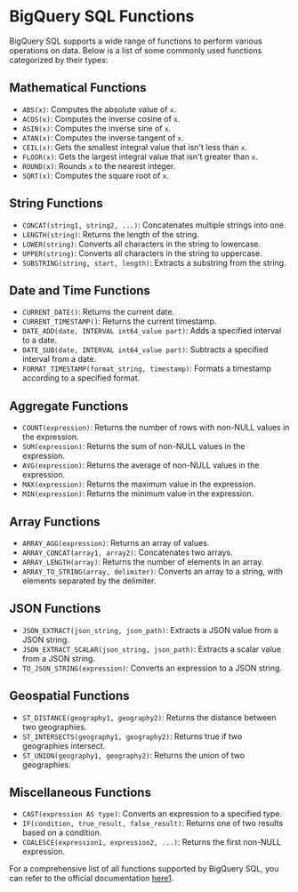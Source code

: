 
# BigQuery SQL Functions

BigQuery SQL supports a wide range of functions to perform various operations on data. Below is a list of some commonly used functions categorized by their types:

## Mathematical Functions
- `ABS(x)`: Computes the absolute value of `x`.
- `ACOS(x)`: Computes the inverse cosine of `x`.
- `ASIN(x)`: Computes the inverse sine of `x`.
- `ATAN(x)`: Computes the inverse tangent of `x`.
- `CEIL(x)`: Gets the smallest integral value that isn't less than `x`.
- `FLOOR(x)`: Gets the largest integral value that isn't greater than `x`.
- `ROUND(x)`: Rounds `x` to the nearest integer.
- `SQRT(x)`: Computes the square root of `x`.

## String Functions
- `CONCAT(string1, string2, ...)`: Concatenates multiple strings into one.
- `LENGTH(string)`: Returns the length of the string.
- `LOWER(string)`: Converts all characters in the string to lowercase.
- `UPPER(string)`: Converts all characters in the string to uppercase.
- `SUBSTRING(string, start, length)`: Extracts a substring from the string.

## Date and Time Functions
- `CURRENT_DATE()`: Returns the current date.
- `CURRENT_TIMESTAMP()`: Returns the current timestamp.
- `DATE_ADD(date, INTERVAL int64_value part)`: Adds a specified interval to a date.
- `DATE_SUB(date, INTERVAL int64_value part)`: Subtracts a specified interval from a date.
- `FORMAT_TIMESTAMP(format_string, timestamp)`: Formats a timestamp according to a specified format.

## Aggregate Functions
- `COUNT(expression)`: Returns the number of rows with non-NULL values in the expression.
- `SUM(expression)`: Returns the sum of non-NULL values in the expression.
- `AVG(expression)`: Returns the average of non-NULL values in the expression.
- `MAX(expression)`: Returns the maximum value in the expression.
- `MIN(expression)`: Returns the minimum value in the expression.

## Array Functions
- `ARRAY_AGG(expression)`: Returns an array of values.
- `ARRAY_CONCAT(array1, array2)`: Concatenates two arrays.
- `ARRAY_LENGTH(array)`: Returns the number of elements in an array.
- `ARRAY_TO_STRING(array, delimiter)`: Converts an array to a string, with elements separated by the delimiter.

## JSON Functions
- `JSON_EXTRACT(json_string, json_path)`: Extracts a JSON value from a JSON string.
- `JSON_EXTRACT_SCALAR(json_string, json_path)`: Extracts a scalar value from a JSON string.
- `TO_JSON_STRING(expression)`: Converts an expression to a JSON string.

## Geospatial Functions
- `ST_DISTANCE(geography1, geography2)`: Returns the distance between two geographies.
- `ST_INTERSECTS(geography1, geography2)`: Returns true if two geographies intersect.
- `ST_UNION(geography1, geography2)`: Returns the union of two geographies.

## Miscellaneous Functions
- `CAST(expression AS type)`: Converts an expression to a specified type.
- `IF(condition, true_result, false_result)`: Returns one of two results based on a condition.
- `COALESCE(expression1, expression2, ...)`: Returns the first non-NULL expression.

For a comprehensive list of all functions supported by BigQuery SQL, you can refer to the official documentation [here](https://cloud.google.com/bigquery/docs/reference/standard-sql/functions-all)[1](https://cloud.google.com/bigquery/docs/reference/standard-sql/functions-all).


